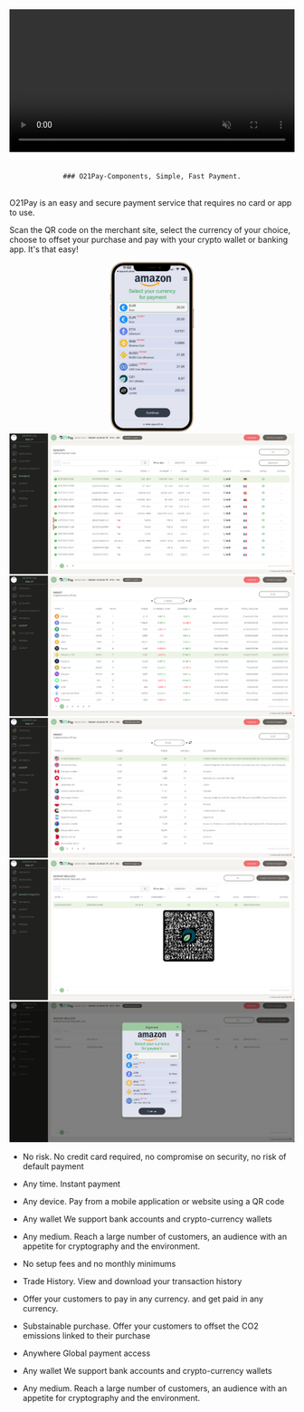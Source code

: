 <div align="center">
	<video autoplay="" playsinline="" muted="" loop="" width="100%" alt="O21Pay">
        <source src="./.github/assets/o21pay.mp4" type="video/mp4" >
   </video>
	<br/><br/>
      
	### O21Pay-Components, Simple, Fast Payment.
</div>
<br/>
O21Pay is an easy and secure payment service that requires no card or app to use.

Scan the QR code on the merchant site, select the currency of your choice, choose to offset your purchase and pay with your crypto wallet or banking app. It's that easy!

<p align="center">
  <img src="./.github/assets/o21pay-iphone.png" alt="" border="0" height="300px>
  <img src="./.github/assets/1.png" alt="" border="0">
  <img src="./.github/assets/2.png" alt="" border="0">
  <img src="./.github/assets/3.png" alt="" border="0">
  <img src="./.github/assets/4.png" alt="" border="0">
  <img src="./.github/assets/5.png" alt="" border="0">
  <img src="./.github/assets/6.png" alt="" border="0">
</p>

* No risk. No credit card required, no compromise on security, no risk of default payment

* Any time. Instant payment

* Any device. Pay from a mobile application or website using a QR code

* Any wallet
We support bank accounts and crypto-currency wallets

* Any medium. Reach a large number of customers, an audience with an appetite for cryptography and the environment.

* No setup fees and no monthly minimums

* Trade History. View and download your transaction history

* Offer your customers to pay in any currency. and get paid in any currency.

* Substainable purchase. Offer your customers to offset the CO2 emissions linked to their purchase

* Anywhere
Global payment access

* Any wallet
We support bank accounts and crypto-currency wallets

* Any medium. Reach a large number of customers, an audience with an appetite for cryptography and the environment.


## 